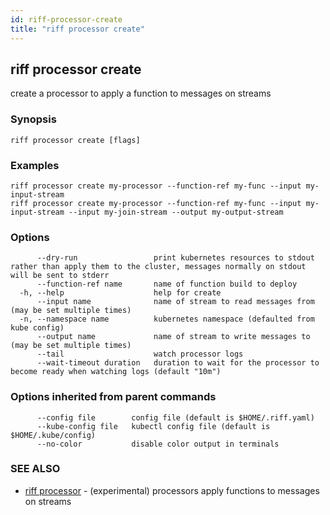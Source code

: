 ```yaml
---
id: riff-processor-create
title: "riff processor create"
---
```

## riff processor create

create a processor to apply a function to messages on streams

### Synopsis

<todo>

```
riff processor create [flags]
```

### Examples

```
riff processor create my-processor --function-ref my-func --input my-input-stream
riff processor create my-processor --function-ref my-func --input my-input-stream --input my-join-stream --output my-output-stream
```

### Options

```
      --dry-run                 print kubernetes resources to stdout rather than apply them to the cluster, messages normally on stdout will be sent to stderr
      --function-ref name       name of function build to deploy
  -h, --help                    help for create
      --input name              name of stream to read messages from (may be set multiple times)
  -n, --namespace name          kubernetes namespace (defaulted from kube config)
      --output name             name of stream to write messages to (may be set multiple times)
      --tail                    watch processor logs
      --wait-timeout duration   duration to wait for the processor to become ready when watching logs (default "10m")
```

### Options inherited from parent commands

```
      --config file        config file (default is $HOME/.riff.yaml)
      --kube-config file   kubectl config file (default is $HOME/.kube/config)
      --no-color           disable color output in terminals
```

### SEE ALSO

* [riff processor](riff_processor.md)	 - (experimental) processors apply functions to messages on streams

